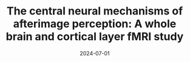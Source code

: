 ---
title: "The central neural mechanisms of afterimage perception: A whole brain and cortical layer fMRI study"
project_id: "consciousness"
date: 2024-07-01
conference_id: "2024_ASSC"
presenters: 
    - sharif_kronemer
summary:
file: "/assets/presentations/Kronemer_ASSC_27_Talk_Presentation.pdf"
file_name: "Kronemer_ASSC_27_Talk_Presentation.pdf"
layout: presentation
---